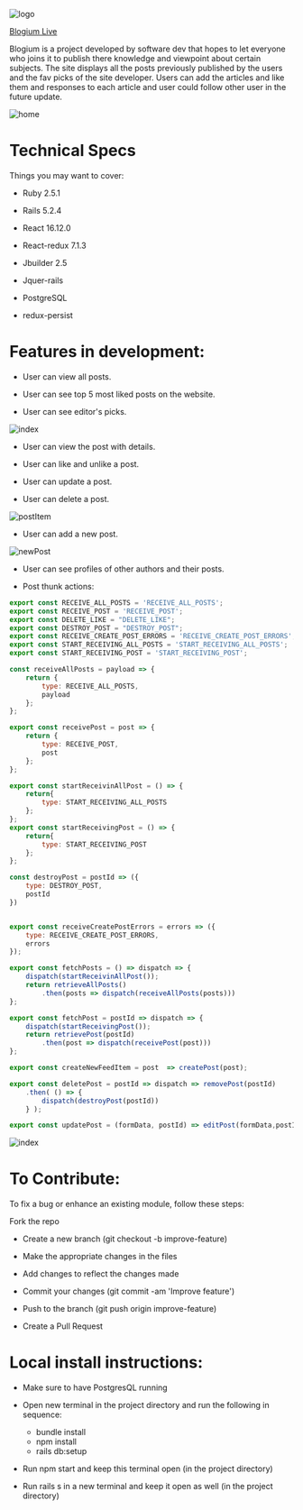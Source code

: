
![logo](https://github.com/mskhokhar/fsp-medium/blob/master/app/assets/images/logo.png)

[Blogium Live](https://blogium.herokuapp.com/#/)

Blogium is a project developed by software dev that hopes to let everyone who joins it to publish there knowledge and viewpoint about certain subjects. The site displays all the posts previously published by the users and the fav picks of the site developer. Users can add the articles and like them and responses to each article and user could follow other user in the future update.

![home](https://github.com/mskhokhar/fsp-medium/blob/master/app/assets/images/home.gif)


# Technical Specs

Things you may want to cover:

* Ruby 2.5.1

* Rails 5.2.4

* React 16.12.0

* React-redux 7.1.3

* Jbuilder 2.5

* Jquer-rails

* PostgreSQL

* redux-persist

# Features in development:

* User can view all posts.

* User can see top 5 most liked posts on the website.

* User can see editor's picks.

![index](https://github.com/mskhokhar/fsp-medium/blob/master/app/assets/images/index.png)

* User can view the post with details.

* User can like and unlike a post.

* User can update a post.

* User can delete a post.

![postItem](https://github.com/mskhokhar/fsp-medium/blob/master/app/assets/images/postItem.gif)

* User can add a new post.

![newPost](https://github.com/mskhokhar/fsp-medium/blob/master/app/assets/images/newPost.png)

* User can see profiles of other authors and their posts.

* Post thunk actions: 

``` javascript
export const RECEIVE_ALL_POSTS = 'RECEIVE_ALL_POSTS';
export const RECEIVE_POST = 'RECEIVE_POST';
export const DELETE_LIKE = "DELETE_LIKE";
export const DESTROY_POST = "DESTROY_POST";
export const RECEIVE_CREATE_POST_ERRORS = 'RECEIVE_CREATE_POST_ERRORS';
export const START_RECEIVING_ALL_POSTS = 'START_RECEIVING_ALL_POSTS';
export const START_RECEIVING_POST = 'START_RECEIVING_POST';

const receiveAllPosts = payload => {
    return {
        type: RECEIVE_ALL_POSTS,
        payload
    };
};

export const receivePost = post => {
    return {
        type: RECEIVE_POST,
        post
    };
};

export const startReceivinAllPost = () => {
    return{
        type: START_RECEIVING_ALL_POSTS
    };
};
export const startReceivingPost = () => {
    return{
        type: START_RECEIVING_POST
    };
};

const destroyPost = postId => ({
    type: DESTROY_POST,
    postId
})


export const receiveCreatePostErrors = errors => ({
    type: RECEIVE_CREATE_POST_ERRORS,
    errors
});

export const fetchPosts = () => dispatch => {
    dispatch(startReceivinAllPost());
    return retrieveAllPosts()
        .then(posts => dispatch(receiveAllPosts(posts)))
};

export const fetchPost = postId => dispatch => {
    dispatch(startReceivingPost());
    return retrievePost(postId)
        .then(post => dispatch(receivePost(post)))
};

export const createNewFeedItem = post  => createPost(post);

export const deletePost = postId => dispatch => removePost(postId)
    .then( () => {
        dispatch(destroyPost(postId))
    } );

export const updatePost = (formData, postId) => editPost(formData,postId);
```

![index](https://github.com/mskhokhar/fsp-medium/blob/master/app/assets/images/profile.png)



# To Contribute:

To fix a bug or enhance an existing module, follow these steps:

Fork the repo

* Create a new branch (git checkout -b improve-feature)

* Make the appropriate changes in the files

* Add changes to reflect the changes made

* Commit your changes (git commit -am 'Improve feature')

* Push to the branch (git push origin improve-feature)

* Create a Pull Request

# Local install instructions:

* Make sure to have PostgresQL running

* Open new terminal in the project directory and run the following in sequence:
  * bundle install
  * npm install
  * rails db:setup
* Run npm start and keep this terminal open (in the project directory)
* Run rails s in a new terminal and keep it open as well (in the project directory)
